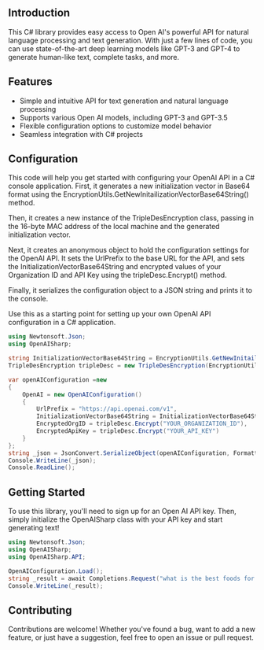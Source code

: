 


## Introduction
This C# library provides easy access to Open AI's powerful API for natural language processing and text generation. With just a few lines of code, you can use state-of-the-art deep learning models like GPT-3 and GPT-4 to generate human-like text, complete tasks, and more.

## Features
* Simple and intuitive API for text generation and natural language processing
* Supports various Open AI models, including GPT-3 and GPT-3.5
* Flexible configuration options to customize model behavior
* Seamless integration with C# projects

## Configuration

This code will help you get started with configuring your OpenAI API in a C# console application. First, it generates a new initialization vector in Base64 format using the EncryptionUtils.GetNewInitailizationVectorBase64String() method.

Then, it creates a new instance of the TripleDesEncryption class, passing in the 16-byte MAC address of the local machine and the generated initialization vector.

Next, it creates an anonymous object to hold the configuration settings for the OpenAI API. It sets the UrlPrefix to the base URL for the API, and sets the InitializationVectorBase64String and encrypted values of your Organization ID and API Key using the tripleDesc.Encrypt() method.

Finally, it serializes the configuration object to a JSON string and prints it to the console.

Use this as a starting point for setting up your own OpenAI API configuration in a C# application.

``` csharp
using Newtonsoft.Json;
using OpenAISharp;

string InitializationVectorBase64String = EncryptionUtils.GetNewInitailizationVectorBase64String();
TripleDesEncryption tripleDesc = new TripleDesEncryption(EncryptionUtils.GetMacAddress16BytesFormat(), InitializationVectorBase64String);

var openAIConfiguration =new
{
    OpenAI = new OpenAIConfiguration()
    {
        UrlPrefix = "https://api.openai.com/v1",
        InitializationVectorBase64String = InitializationVectorBase64String,
        EncryptedOrgID = tripleDesc.Encrypt("YOUR_ORGANIZATION_ID"),
        EncryptedApiKey = tripleDesc.Encrypt("YOUR_API_KEY")
    }
};
string _json = JsonConvert.SerializeObject(openAIConfiguration, Formatting.Indented);
Console.WriteLine(_json);
Console.ReadLine(); 
```


## Getting Started
To use this library, you'll need to sign up for an Open AI API key. Then, simply initialize the OpenAISharp class with your API key and start generating text!

``` csharp
using Newtonsoft.Json;
using OpenAISharp;
using OpenAISharp.API;

OpenAIConfiguration.Load();
string _result = await Completions.Request("what is the best foods for a red wine?");
Console.WriteLine(_result);
```

## Contributing
Contributions are welcome! Whether you've found a bug, want to add a new feature, or just have a suggestion, feel free to open an issue or pull request.